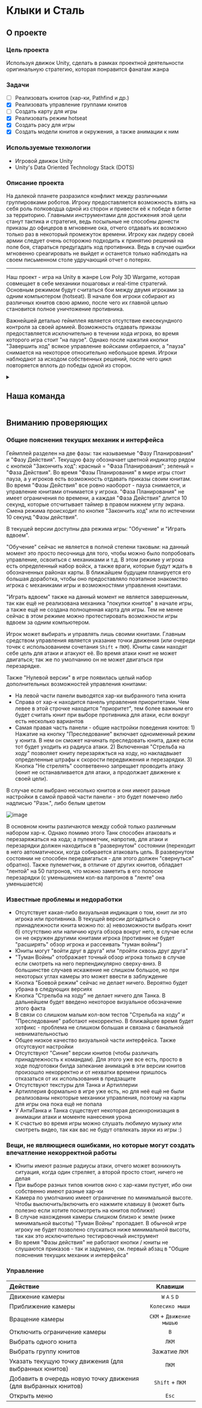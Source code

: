 # Клыки и Сталь

## О проекте

### Цель проекта
Используя движок Unity, сделать в рамках проектной деятельности оригинальную стратегию, которая понравится фанатам жанра

### Задачи
- [ ] Реализовать юнитов (хар-ки, Pathfind и др.)
- [x] Реализовать управление группами юнитов
- [ ] Создать карту для игры
- [x] Реализовать режим hotseat
- [x] Создать расу для игры
- [x] Создать модели юнитов и окружения, а также анимации к ним

### Используемые технологии
- Игровой движок Unity
- Unity's Data Oriented Technology Stack (DOTS)

### Описание проекта

На далекой планете разразился конфликт между различными группировками роботов. Игроку предоставляется возможность взять на себя роль полководца одной из сторон и привести её к победе в битве за территорию. Главными инструментами для достижения этой цели станут тактика и стратегия, ведь посыльные не способны донести приказы до офицеров в мгновение ока, отчего отдавать их возможно только раз в некоторый промежуток времени. Игроку как лидеру своей армии следует очень осторожно подходить к принятию решений на поле боя, стараться предугадать ход противника. Ведь в случае ошибки мгновенно среагировать не выйдет и останется только наблюдать на своем письменном столе удручающий отчет о потерях.

___

Наш проект - игра на Unity в жанре Low Poly 3D Wargame, которая совмещает в себе механики пошаговых и real-time стратегий. Основным режимом будут считаться бои между двумя игроками за одним компьютером (hotseat). В начале боя игроки собирают из различных юнитов свою армию, после чего их главной целью становится полное уничтожение противника.

Важнейшей деталью геймплея является отсутствие ежесекундного контроля за своей армией. Возможность отдавать приказы предоставляется исключительно в течении хода игрока, во время которого игра стоит "на паузе". Однако после нажатия кнопки "Завершить ход" всякое управление войсками отбирается, а "пауза" снимается на некоторое относительно небольшое время. Игроки наблюдают за исходом собственных решений, после чего цикл повторяется вплоть до победы одной из сторон.
<details><summary>
  
## Наша команда
</summary>

### 2 курс
- [2.3 Данильченко Евгений Станиславович](https://vk.com/mrdeys)
- **[2.4 Деркунский Егор Александрович](https://vk.com/cho_pinguesh "Тимлид команды")**
- [2.4 Романова Стефания Алексеевна](https://vk.com/almondlovesyou)

### 1 курс
- [1.2 Дудников Александр Владимирович](https://vk.com/comrade_sasha_vd)
- [1.2 Рыпунов Денис Олегович](https://vk.com/denis_rypunov)
- [1.4 Баев Дмитрий Андреевич](https://vk.com/templarabuzer)
</details>

## Вниманию проверяющих
### Общие пояснения текущих механик и интерфейса
Геймплей разделен на две фазы: так называемые "Фазу Планирования" и "Фазу Действия".  Текущую фазу обозначает цветной индикатор рядом с кнопкой "Закончить ход": красный = "Фаза Планирования"; зеленый = "Фаза Действия". Во время "Фазы Планирования" в мире игры стоит пауза, а у игроков есть возможность отдавать приказы своим юнитам. Во время "Фазы Действия" все ровно наоборот - пауза снимается, и управление юнитами отнимается у игрока. "Фаза Планирования" не имеет ограничения по времени, а каждая "Фаза Действия" длится 10 секунд, которые отсчитывает таймер в правом нижнем углу экрана. Смена режима происходит по кнопке "Закончить ход" или по истечении 10 секунд "Фазы действия". 

В текущей версии доступны два режима игры: "Обучение" и "Играть вдвоем".

"Обучение" сейчас не является в полной степени таковым: на данный момент это просто песочница для того, чтобы можно было попробовать управление, освоиться с механиками и т.д. В этом режиме у игрока есть определенный набор войск, а также враги, которые будут ждать в обозначенных районах карты. В ближайшем будущем планируется его большая доработка, чтобы оно предоставляло поэтапное знакомство игрока с механиками игры и возможностями управления юнитами.

"Играть вдвоем" также на данный момент не является завершенным, так как ещё не реализована механика "покупки юнитов" в начале игры, а также ещё не создана полноценная карта для игры. Тем не менее сейчас в этом режиме можно протестировать возможности игры вдвоем за одним компьютером.

Игрок может выбирать и управлять лишь своими юнитами. Главным средством управления является указание точки движения (или очереди точек с использованием сочетания `Shift` + `ПКМ`). Юниты сами находят себе цель для атаки и атакуют её. Во время атаки юнит не может двигаться; так же по умолчанию он не может двигаться при перезарядке. 

Также "Нулевой версии" в игре появилась целый набор дополнительных возможностей управления юнитами:
- На левой части панели выводятся хар-ки выбранного типа юнита
- Справа от хар-к находится панель управления приоритетами. Чем левее в этой строчке находится "приоритет", тем более важным его будет считать юнит при выборе противника для атаки, если вокруг есть несколько вариантов
- Самая правая часть панели - общие настройки поведения юнитов: 1) Нажатие на кнопку "Преследование" включает одноименный режим у юнита. В нем он сможет начинать преследовать юнита, даже если тот будет уходить из радиуса атаки. 2) Включенная "Стрельба на ходу" позволяет юниту перезаряжться на ходу, но накладвыает определенные штрафы к скорости передвижения и перезарядки. 3) Кнопка "Не стрелять" соответвенно запрещает проводить атаку (юнит не останавливается для атаки, а продолжает движение к своей цели).

В случае если выбрано несколько юнитов и они имеют разные настройки в самой правой части панели - это будет помечено либо надписью "Разн.", либо белым цветом

![image](https://github.com/Palom-Porom/FangsAndSteel/assets/114829512/bcc73163-2194-4769-80d5-834d81d614f0)

В основном юниты различаются между собой только различным набором хар-к. Однако помимо этого Танк способен атаковать и перезаряжаться на хода; а пулеметчик, напротив, для атаки и перезарядки должен находиться в "развернутом" состоянии (переходит в него автоматически, когда собирается атаковать цель. В развернутом состоянии не способен передвигаться - для этого должен "свернуться" обратно). Также пулеметчик, в отличие от других юнитов, обладает "лентой" на 50 патронов, что можно заметить в его полоске перезарядки (с уменьшением кол-ва патронов в "ленте" она уменьшается)

### Известные проблемы и недоработки
- Отсутствует какая-либо визуальная индикация о том, юнит ли это игрока или противника. В текущей версии догадаться о принадлежности юнита можно по: а) невозможности выбрать юнит б) отсутствию или наличию круга обзора вокруг него, в случае если он не окружен другими юнитами игрока (противник не будет "расширять" обзор игрока и рассеивать "туман войны")
- Юниты могут "войти друг в друга" или "пройти сквозь друг друга"
- "Туман Войны" отображает точный обзор игрока только в случае если смотреть на него перпендикулярно сверху-вниз. В большинстве случаев искажение не слишком большое, но при некоторых углах камеры это может ввести в заблуждение
- Кнопка "Боевой режим" сейчас не делает ничего. Вероятно будет убрана в следующих версиях
- Кнопка "Стрельба на ходу" не делает ничего для Танка. В дальнейшем будет введено некоторое визуальное обозначение этого факта
- В связи со слишком малым кол-вом тестов "Стрельба на ходу" и "Преследование" работают некорректно. В ближайшее время будет хотфикс - проблема не слишком большая и связана с банальной невнимательностью
- Общее низкое качество визуальной части интерфейса. Также отсутсвуют настройки
- Отсутствуют "Синие" версии юнитов (чтобы различать принадлежность к командам). Для этого уже все есть, просто в ходе подготовки билда запекание анимаций в эти версии юнитов произошло некорректно и от нехватки времени пришлось отказаться от их использования в предзащите
- Отсутствуют текстуры для Танка и Артиллерии
- Артиллерия формально в игре уже есть, но для неё ещё не были реализованы некоторые механики управления, поэтому на карты для игры она пока ещё не попала
- У АнтиТанка и Танка существует некоторая десинхронизация в анимации атаки и моменте нанесения урона
- К счастью во время игры можно слушать любимую музыку или смотреть видео, так как вас не будут отвлекать звуки из игры :)

### Вещи, не являющиеся ошибками, но которые могут создать впечатление некорректной работы
- Юниты имеют разные радиусы атаки, отчего может возникнуть ситуация, когда один стреляет, а второй просто стоит, ничего не делая
- При выборе разных типов юнитов окно с хар-ками пустует, ибо они собственно имеют разные хар-ки
- Камера по умолчанию имеет ограничение по минимальной высоте. Чтобы выключить/включить его нажмите клавишу `B` (может быть полезно если хотите посмотреть на юнитов поближе)
- В случае нахождения камеры слишком близко к земле (ниже минимальной высоты) "Туман Войны" пропадает. В обычной игре игроку не будет позволено спускаться ниже минимальной высоты, так как это исключительно тестировочный инструмент
- Во время "Фазы действия" не работают кнопки / юниты не слушаются приказов - так и задумано, см. первый абзац в "Общие пояснения текущих механик и интерфейса"

### Управление
| Действие  | Клавиши |
| :---- | :----: |
| Движение камеры | `W` `A` `S` `D` |
| Приближение камеры  | `Колесико мыши` |
| Вращение камеры  | `СКМ` + `Движение мышью` |
| Отключить ограничение камеры  | `B` |
| Выбрать одного юнита  | `ЛКМ` |
| Выбрать группу юнитов  | Зажатие `ЛКМ` |
| Указать текущую точку движения (для выбранных юнитов) | `ПКМ` |
| Добавить в очередь новую точку движения (для выбранных юнитов) | `Shift` + `ПКМ` |
| Открыть меню  | `Esc` |
